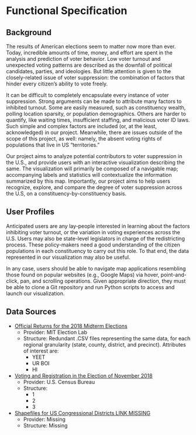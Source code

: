 # Functional Specification

## Background

The results of American elections seem to matter now more than ever. Today, incredible amounts of time, money, and effort are spent in the analysis and prediction of voter behavior. Low voter turnout and unexpected voting patterns are described as the downfall of political candidates, parties, and ideologies. But little attention is given to the closely-related issue of voter suppression: the combination of factors that hinder every citizen’s ability to vote freely.

It can be difficult to completely encapsulate every instance of voter suppression. Strong arguments can be made to attribute many factors to inhibited turnout. Some are easily measured, such as constituency wealth, polling location sparsity, or population demographics. Others are harder to quantify, like waiting times, insufficient staffing, and malicious voter ID laws. Such simple and complex factors are included (or, at the least, acknowledged) in our project. Meanwhile, there are issues outside of the scope of this project, as well: namely, the absent voting rights of populations that live in US “territories.”

Our project aims to analyze potential contributors to voter suppression in the U.S., and provide users with an interactive visualization describing the same. The visualization will primarily be composed of a navigable map; accompanying labels and statistics will contextualize the information summarized by this map. Importantly, our project aims to help users recognize, explore, and compare the degree of voter suppression across the U.S, on a constituency-by-constituency basis.

## User Profiles

Anticipated users are any lay-people interested in learning about the factors inhibiting voter turnout, or the variation in voting experiences across the U.S. Users may also be state-level legislators in charge of the redistricting process. These policy-makers need a good understanding of the citizen populations in each constituency to carry out this role. To that end, the data represented in our visualization may also be useful. 

In any case, users should be able to navigate map applications resembling those found on popular websites (e.g., Google Maps) via hover, point-and-click, pan, and scrolling operations. Given appropriate direction, they must be able to clone a Git repository and run Python scripts to access and launch our visualization. 

## Data Sources

- [Official Returns for the 2018 Midterm Elections](https://github.com/MEDSL/2018-elections-official)
    - Provider: MIT Election Lab
    - Structure: Redundant .CSV files representing the same data, for each regional granularity (state, county, district, and precinct). Attributes of interest are:
        - YEET 
        - UR BOI
        - HI 
- [Voting and Registration in the Election of November 2018](https://www.census.gov/data/tables/time-series/demo/voting-and-registration/p20-583.html)
    - Provider: U.S. Census Bureau
    - Structure: 
        - 1
        - 2
        - 3
- [Shapefiles for US Congressional Districts LINK MISSING](https://www.google.com)
    - Provider: Missing
    - Structure: Missing 

